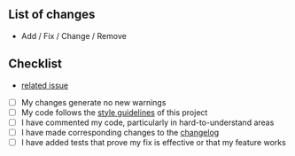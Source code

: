 ## List of changes

- Add / Fix / Change / Remove

## Checklist

- [related issue](https://github.com/IntersectMBO/govtool/issues/)
- [ ] My changes generate no new warnings
- [ ] My code follows the [style guidelines](https://github.com/IntersectMBO/govtool/tree/main/docs/style-guides) of this project
- [ ] I have commented my code, particularly in hard-to-understand areas
- [ ] I have made corresponding changes to the [changelog](https://github.com/IntersectMBO/govtool-voting-pillar/blob/main/CHANGELOG.md)
- [ ] I have added tests that prove my fix is effective or that my feature works
